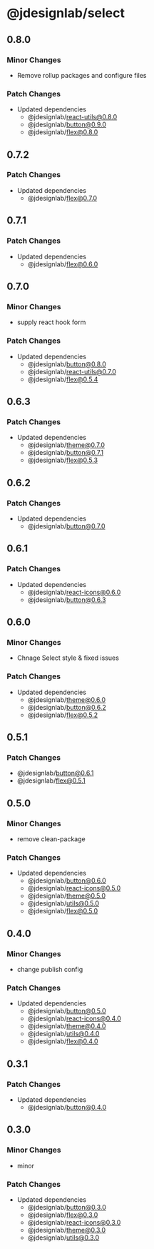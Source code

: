 # @jdesignlab/select

## 0.8.0

### Minor Changes

- Remove rollup packages and configure files

### Patch Changes

- Updated dependencies
  - @jdesignlab/react-utils@0.8.0
  - @jdesignlab/button@0.9.0
  - @jdesignlab/flex@0.8.0

## 0.7.2

### Patch Changes

- Updated dependencies
  - @jdesignlab/flex@0.7.0

## 0.7.1

### Patch Changes

- Updated dependencies
  - @jdesignlab/flex@0.6.0

## 0.7.0

### Minor Changes

- supply react hook form

### Patch Changes

- Updated dependencies
  - @jdesignlab/button@0.8.0
  - @jdesignlab/react-utils@0.7.0
  - @jdesignlab/flex@0.5.4

## 0.6.3

### Patch Changes

- Updated dependencies
  - @jdesignlab/theme@0.7.0
  - @jdesignlab/button@0.7.1
  - @jdesignlab/flex@0.5.3

## 0.6.2

### Patch Changes

- Updated dependencies
  - @jdesignlab/button@0.7.0

## 0.6.1

### Patch Changes

- Updated dependencies
  - @jdesignlab/react-icons@0.6.0
  - @jdesignlab/button@0.6.3

## 0.6.0

### Minor Changes

- Chnage Select style & fixed issues

### Patch Changes

- Updated dependencies
  - @jdesignlab/theme@0.6.0
  - @jdesignlab/button@0.6.2
  - @jdesignlab/flex@0.5.2

## 0.5.1

### Patch Changes

- @jdesignlab/button@0.6.1
- @jdesignlab/flex@0.5.1

## 0.5.0

### Minor Changes

- remove clean-package

### Patch Changes

- Updated dependencies
  - @jdesignlab/button@0.6.0
  - @jdesignlab/react-icons@0.5.0
  - @jdesignlab/theme@0.5.0
  - @jdesignlab/utils@0.5.0
  - @jdesignlab/flex@0.5.0

## 0.4.0

### Minor Changes

- change publish config

### Patch Changes

- Updated dependencies
  - @jdesignlab/button@0.5.0
  - @jdesignlab/react-icons@0.4.0
  - @jdesignlab/theme@0.4.0
  - @jdesignlab/utils@0.4.0
  - @jdesignlab/flex@0.4.0

## 0.3.1

### Patch Changes

- Updated dependencies
  - @jdesignlab/button@0.4.0

## 0.3.0

### Minor Changes

- minor

### Patch Changes

- Updated dependencies
  - @jdesignlab/button@0.3.0
  - @jdesignlab/flex@0.3.0
  - @jdesignlab/react-icons@0.3.0
  - @jdesignlab/theme@0.3.0
  - @jdesignlab/utils@0.3.0

